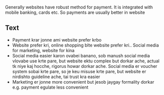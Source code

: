 Generally websites have robust method for payment. It is integrated with mobile banking, cards etc. So payments are usually better in website

## Text
- Payment krar jonne ami website prefer krbo
- Website prefer kri, online shopping blte website prefer kri.. Social media for marketing, website for kina
- Social media easier karon ovabei banano, sob manush social media vlovabe use krte pare, but website ektu complex but dorkar ache, actual tk niye kaj hocche, rigorus howar dorkar ache. Social media er voucher system sobai krte pare, so je keu misuse krte pare, but website er nirdishto guideline ache, tai trust kra easier
- Marketing er jonne more convenient but jesob jaygay formality dorkar e.g. payment egulate less convenient